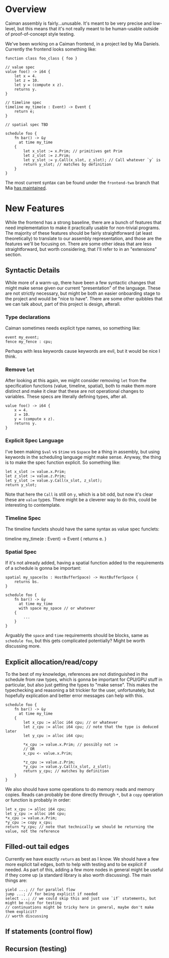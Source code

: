 # Overview

Caiman assembly is fairly...unusable.  It's meant to be very precise and
low-level, but this means that it's not really meant to be human-usable outside
of proof-of-concept style testing.

We've been working on a Caiman frontend, in a project led by Mia Daniels.
Currently the frontend looks something like:

```
function class foo_class { foo }

// value spec
value foo() -> i64 {
    let x = 4. 
    let z = 10. 
    let y = (compute x z).
    returns y.
}

// timeline spec
timeline my_time(e : Event) -> Event {
    return e;
}

// spatial spec TBD

schedule foo {
    fn bar() -> &y 
      at time my_time
    {
        let x_slot := x.Prim; // primitives get Prim
        let z_slot := z.Prim;
        let y_slot := y.Call(x_slot, z_slot); // Call whatever `y` is
        return y_slot; // matches by definition
    }
}
```

The most current syntax can be found under the `frontend-two` branch that Mia
[has
maintained](https://github.com/cucapra/caiman/blob/frontend_two/caiman-test/high_level_frontend/external_cpu_wip.caiman).

# New Features

While the frontend has a strong baseline, there are a bunch of features that
need implementation to make it practically usable for non-trivial programs.  The
majority of these features should be fairly straightforward (at least
theoretically) to translate to our assembly representation, and those are the
features we'll be focusing on.  There are some other ideas that are less
straightforward, but worth considering, that I'll refer to in an "extensions"
section.

## Syntactic Details

While more of a warm-up, there have been a few syntactic changes that might make
sense given our current "presentation" of the language.  These are not strictly
necessary, but might be both an easier onboarding stage to the project and would
be "nice to have".  There are some other quibbles that we can talk about, part
of this project is design, afterall.

### Type declarations

Caiman sometimes needs explicit type names, so something like:

```
event my_event;
fence my_fence : cpu;
```

Perhaps with less keywords cause keywords are evil, but it would be nice I
think.

### Remove `let`

After looking at this again, we might consider removing `let` from the
specification functions (value, timeline, spatial), both to make them more
distinct and make it clear that these are not operational changes to variables.
These specs are literally defining types, after all.

```
value foo() -> i64 {
    x = 4. 
    z = 10. 
    y = (compute x z).
    returns y.
}
```

### Explicit Spec Language

I've been making `$val` vs `$time` vs `$space` be a thing in assembly, but using
keywords in the scheduling language might make sense.  Anyway, the thing is to
make the spec function explicit.  So something like:

```
let x_slot := value.x.Prim;
let z_slot := value.z.Prim;
let y_slot := value.y.Call(x_slot, z_slot);
return y_slot;
```

Note that here the `Call` is still on `y`, which is a bit odd, but now it's
clear these are `value` types. There might be a cleverer way to do this, could
be interesting to contemplate.

### Timeline Spec

The timeline funclets should have the same syntax as value spec funclets:

timeline my_time(e : Event) -> Event {
    returns e.
}

### Spatial Spec

If it's not already added, having a spatial function added to the requirements
of a schedule is gonna be important:

```
spatial my_space(bs : HostBufferSpace) -> HostBufferSpace {
    returns bs.
}

schedule foo {
    fn bar() -> &y 
      at time my_time
      with space my_space // or whatever
    {
        ...
    }
}
```

Arguably the `space` and `time` requirements should be blocks, same as `schedule
foo`, but this gets complicated potentially?  Might be worth discussing more.

## Explicit allocation/read/copy

To the best of my knowledge, references are not distinguished in the schedule
from raw types, which is gonna be important for CPU/GPU stuff in particular, but
also just getting the types to "make sense".  This makes the typechecking and
reasoning a bit trickier for the user, unfortunately, but hopefully explication
and better error messages can help with this.

```
schedule foo {
    fn bar() -> &y 
      at time my_time
    {
        let x_cpu := alloc i64 cpu; // or whatever
        let z_cpu := alloc i64 cpu; // note that the type is deduced later
        let y_cpu := alloc i64 cpu;
        
        *x_cpu := value.x.Prim; // possibly not :=
        // OR
        x_cpu <- value.x.Prim;
        
        *z_cpu := value.z.Prim;
        *y_cpu := value.y.Call(x_slot, z_slot);
        return y_cpu; // matches by definition
    }
}
```

We also should have some operations to do memory reads and memory copies.  Reads
can probably be done directly through `*`, but a `copy` operation or function is
probably in order:

```
let x_cpu := alloc i64 cpu;
let y_cpu := alloc i64 cpu;
*x_cpu := value.x.Prim;
*y_cpu := copy x_cpu;
return *y_cpu; // note that technically we should be returning the value, not the reference
```

## Filled-out tail edges

Currently we have exactly `return` as best as I know.  We should have a few more
explicit tail edges, both to help with testing and to be explicit if needed.  As
part of this, adding a few more nodes in general might be useful if they come up
(a standard library is also worth discussing).  The main things are:

```
yield ...; // for parallel flow
jump ...; // for being explicit if needed
select ...; // we could skip this and just use `if` statements, but might be nice for testing
// continuations might be tricky here in general, maybe don't make them explicit?
// worth discussing
```

## If statements (control flow)

## Recursion (testing)

## 
